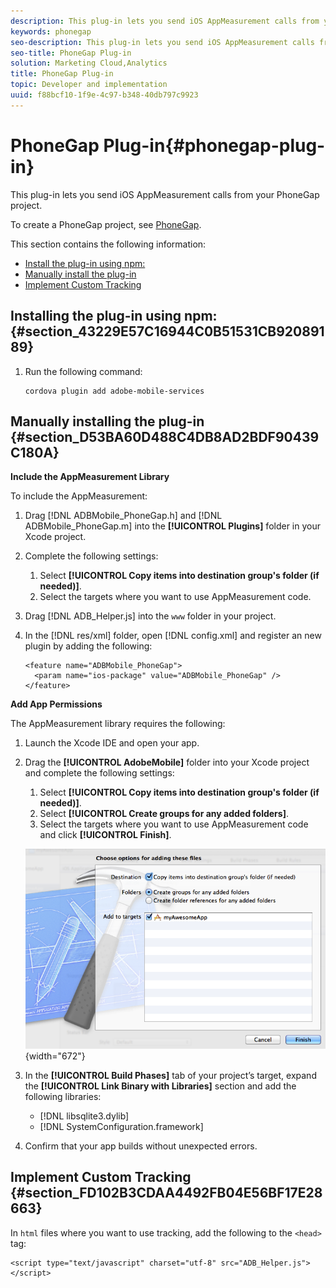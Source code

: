 ```yaml
---
description: This plug-in lets you send iOS AppMeasurement calls from your PhoneGap project.
keywords: phonegap
seo-description: This plug-in lets you send iOS AppMeasurement calls from your PhoneGap project.
seo-title: PhoneGap Plug-in
solution: Marketing Cloud,Analytics
title: PhoneGap Plug-in
topic: Developer and implementation
uuid: f88bcf10-1f9e-4c97-b348-40db797c9923
---
```


# PhoneGap Plug-in{#phonegap-plug-in}

This plug-in lets you send iOS AppMeasurement calls from your PhoneGap project.

To create a PhoneGap project, see [PhoneGap](https://helpx.adobe.com/experience-manager/6-4/mobile/using/phonegap.html).

This section contains the following information:

* [Install the plug-in using npm:](../phonegap/phonegap.md#section_43229E57C16944C0B51531CB92089189) 
* [Manually install the plug-in](../phonegap/phonegap.md#section_D53BA60D488C4DB8AD2BDF90439C180A) 
* [Implement Custom Tracking](../phonegap/phonegap.md#section_FD102B3CDAA4492FB04E56BF17E28663)

## Installing the plug-in using npm: {#section_43229E57C16944C0B51531CB92089189}

1. Run the following command: 

   ```
   cordova plugin add adobe-mobile-services
   ```

## Manually installing the plug-in {#section_D53BA60D488C4DB8AD2BDF90439C180A}

**Include the AppMeasurement Library**

To include the AppMeasurement:

1. Drag [!DNL ADBMobile_PhoneGap.h] and  [!DNL ADBMobile_PhoneGap.m] into the **[!UICONTROL Plugins]** folder in your Xcode project. 
1. Complete the following settings:

    1. Select **[!UICONTROL Copy items into destination group's folder (if needed)]**. 
    1. Select the targets where you want to use AppMeasurement code.

1. Drag [!DNL ADB_Helper.js] into the `www` folder in your project. 
1. In the [!DNL res/xml] folder, open [!DNL config.xml] and register an new plugin by adding the following: 

   ```
   <feature name="ADBMobile_PhoneGap"> 
     <param name="ios-package" value="ADBMobile_PhoneGap" /> 
   </feature>
   ```

**Add App Permissions**

The AppMeasurement library requires the following:

1. Launch the Xcode IDE and open your app. 
1. Drag the **[!UICONTROL AdobeMobile]** folder into your Xcode project and complete the following settings:

    1. Select **[!UICONTROL Copy items into destination group's folder (if needed)]**. 
    1. Select **[!UICONTROL Create groups for any added folders]**. 
    1. Select the targets where you want to use AppMeasurement code and click **[!UICONTROL Finish]**.

   ![](assets/xcode-settings.png){width="672"}

1. In the **[!UICONTROL Build Phases]** tab of your project’s target, expand the **[!UICONTROL Link Binary with Libraries]** section and add the following libraries:

    * [!DNL libsqlite3.dylib] 
    * [!DNL SystemConfiguration.framework]

1. Confirm that your app builds without unexpected errors.

## Implement Custom Tracking {#section_FD102B3CDAA4492FB04E56BF17E28663}

In `html` files where you want to use tracking, add the following to the `<head>` tag:

```
<script type="text/javascript" charset="utf-8" src="ADB_Helper.js"></script>
```

